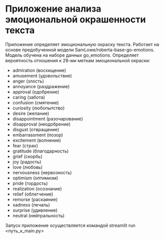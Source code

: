 # Приложение анализа эмоциональной окрашенности текста

Приложение определяет эмоциональную окраску текста.
Работает на основе предобученной модели SamLowe/roberta-base-go-emotions.
Модель обучена на наборе данных go_emotions.
Определяет вероятность отношения к 28-ми меткам эмоциональной окраски:
- admiration (восхищение)
- amusement (удовольствие)
- anger	(злость)
- annoyance (раздражение)
- approval (одобрение)
- caring (забота)
- confusion (смятение)
- curiosity (любопытство)
- desire (желание)
- disappointment (разочарование)
- disapproval (неодобрение)
- disgust (отвращение)
- embarrassment (позор)
- excitement (волнение)
- fear (страх)
- gratitude (благодарность)
- grief (скорбь)
- joy (радость)
- love (любовь)
- nervousness (нервозность)
- optimism (оптимизм)
- pride (гордость)
- realization (осознание)
- relief (облегчение)
- remorse (раскаяние)
- sadness (печаль)
- surprise (удивление)
- neutral (нейтральность)

Запуск приложение осуществляется командой streamlit run <путь_к_main.py>
